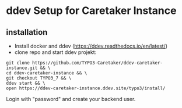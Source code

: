 # ddev Setup for Caretaker Instance

## installation

* Install docker and ddev (https://ddev.readthedocs.io/en/latest/)
* clone repo and start ddev projekt:

```
git clone https://github.com/TYPO3-Caretaker/ddev-caretaker-instance.git && \
cd ddev-caretaker-instance && \
git checkout TYPO3_7 && \
ddev start && \
open https://ddev-caretaker-instance.ddev.site/typo3/install/
```

Login with "password" and create your backend user.

